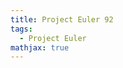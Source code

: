 ```yaml
---
title: Project Euler 92
tags:
  - Project Euler
mathjax: true
---
```

<escape><!-- more --></escape>

